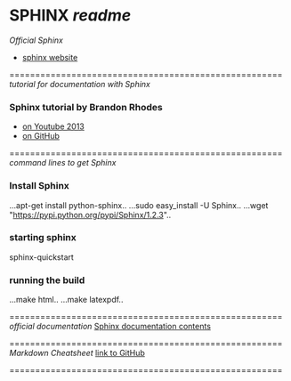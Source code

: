 # SPHINX _readme_

_Official Sphinx_
* [sphinx website](http://sphinx-doc.org/latest/index.html)

=====================================================
_tutorial for documentation with Sphinx_
### Sphinx tutorial by Brandon Rhodes #

* [on Youtube 2013](https://www.youtube.com/watch?v=QNHM7q2hLh8)
* [on GitHub](https://github.com/brandon-rhodes/sphinx-tutorial)

=====================================================
_command lines to get Sphinx_
### Install Sphinx #

...apt-get install python-sphinx..
...sudo easy_install -U Sphinx..
...wget "https://pypi.python.org/pypi/Sphinx/1.2.3"..

### starting sphinx #

sphinx-quickstart

### running the build #

...make html..
...make latexpdf..

=====================================================
_official documentation_
[Sphinx documentation contents](http://sphinx-doc.org/latest/contents.html)

=====================================================
_Markdown Cheatsheet_
[link to GitHub](https://github.com/adam-p/markdown-here/wiki/Markdown-Cheatsheet)

=====================================================
